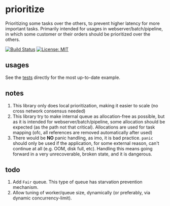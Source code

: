 # prioritize

Prioritizing some tasks over the others, to prevent higher latency for more important tasks.
Primarily intended for usages in webserver/batch/pipeline, in which some customer
or their orders should be prioritized over the others.

[![Build Status](https://travis-ci.com/aarondwi/prioritize.svg?branch=main)](https://travis-ci.com/aarondwi/prioritize)
[![License: MIT](https://img.shields.io/badge/License-MIT-yellow.svg)](https://opensource.org/licenses/MIT)

usages
-------------------------

See the [tests](https://github.com/aarondwi/prioritize/blob/main/engine_test.go) directly for the most up-to-date example.

notes
-------------------------

1. This library only does local prioritization, making it easier to scale (no cross network consensus needed)
2. This library try to make internal queue as allocation-free as possible, but as it is intended for webserver/batch/pipeline, some allocation should be expected (as the path not that critical). Allocations are used for task mapping (ofc, all references are removed automatically after used)
3. There would be **NO** panic handling, as imo, it is bad practice. `panic` should only be used if the application, for some external reason, can't continue at all (e.g. OOM, disk full, etc). Handling this means going forward in a very unrecoverable, broken state, and it is dangerous.

todo
-------------------------

1. Add `Fair` queue. This type of queue has starvation prevention mechanism.
2. Allow tuning of worker/queue size, dynamically (or preferably, via dynamic concurrency-limit).
